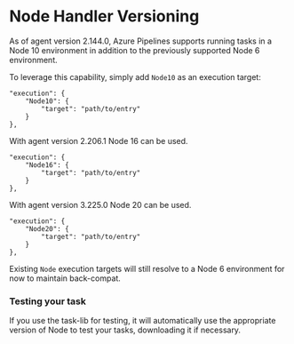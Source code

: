 # Node Handler Versioning

As of agent version 2.144.0, Azure Pipelines supports running tasks in a Node 10 environment in addition to the previously supported Node 6 environment.

To leverage this capability, simply add `Node10` as an execution target:

```
"execution": {
    "Node10": {
        "target": "path/to/entry"
    }
},
```

With agent version 2.206.1 Node 16 can be used.

```
"execution": {
    "Node16": {
        "target": "path/to/entry"
    }
},
```

With agent version 3.225.0 Node 20 can be used.

```
"execution": {
    "Node20": {
        "target": "path/to/entry"
    }
},
```
Existing `Node` execution targets will still resolve to a Node 6 environment for now to maintain back-compat.

### Testing your task

If you use the task-lib for testing, it will automatically use the appropriate version of Node to test your tasks, downloading it if necessary.